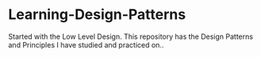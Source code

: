 # Learning-Design-Patterns

Started with the Low Level Design. This repository has the Design Patterns and Principles I have studied and practiced on..  
